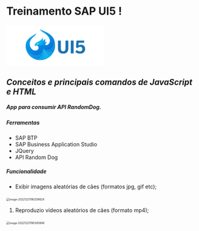# Treinamento SAP UI5 !

<img src="https://raw.githubusercontent.com/SAP/ui5-tooling/main/docs/images/UI5_logo_wide.png" alt="SAPUI5" style="zoom: 25%;" />

## _Conceitos e principais comandos de JavaScript e HTML_

##### App para  consumir API RandomDog.



##### Ferramentas 

- SAP BTP
- SAP Business Application Studio
- JQuery
- API Random Dog



##### Funcionalidade

- Exibir imagens aleatórias de cães (formatos jpg, gif etc);

<img src="../../AppData/Roaming/Typora/typora-user-images/image-20221221190259824.png" alt="image-20221221190259824" style="zoom:50%;" />

1. Reproduzio videos aleatórios de cães (formato mp4);

<img src="../../AppData/Roaming/Typora/typora-user-images/image-20221221190345848.png" alt="image-20221221190345848" style="zoom: 50%;" />



